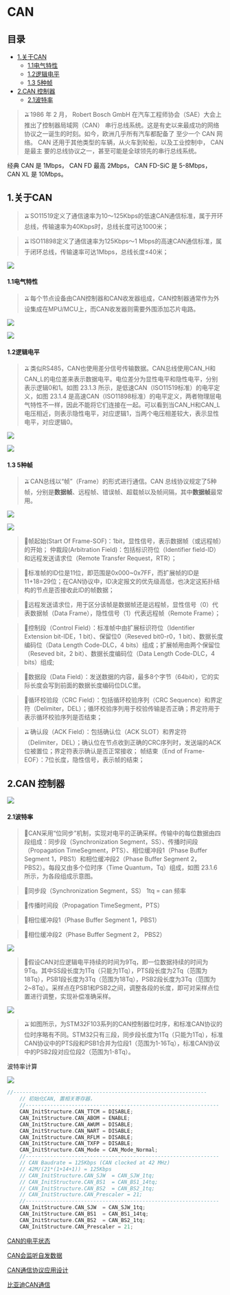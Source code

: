 # CAN

## 目录

- [1.关于CAN](#1关于CAN)
  - [1.1电气特性](#11电气特性)
  - [1.2逻辑电平](#12逻辑电平)
  - [1.3  5种帧](#13--5种帧)
- [2.CAN 控制器](#2CAN-控制器)
  - [2.1波特率](#21波特率)

> 🫒1986 年 2 月， Robert Bosch GmbH 在汽车工程师协会（SAE）大会上推出了控制器局域网（CAN）  串行总线系统。这是有史以来最成功的网络协议之一诞生的时刻。如今，欧洲几乎所有汽车都配备了  至少一个 CAN 网络。 CAN 还用于其他类型的车辆，从火车到轮船，以及工业控制中， CAN 是最主 要的总线协议之一，甚至可能是全球领先的串行总线系统。

经典 CAN 是 1Mbps， CAN FD 最高 2Mbps， CAN FD-SiC 是 5-8Mbps， CAN XL 是 10Mbps。

## 1.关于CAN

> 🫒SO11519定义了通信速率为10～125Kbps的低速CAN通信标准，属于开环总线，传输速率为40Kbps时，总线长度可达1000米；

> 🫒ISO11898定义了通信速率为125Kbps～1 Mbps的高速CAN通信标准，属于闭环总线，传输速率可达1Mbps，总线长度≤40米；

![](image/image_jfegpHNxdQ.png)

#### 1.1电气特性

> 🫒每个节点设备由CAN控制器和CAN收发器组成，CAN控制器通常作为外设集成在MPU/MCU上，而CAN收发器则需要外围添加芯片电路。

![](image/image_j1O3md7_a2.png)

![](image/image_6hx6eJ3uQI.png)

#### 1.2逻辑电平

> 🫒类似RS485，CAN也使用差分信号传输数据。CAN总线使用CAN\_H和CAN\_L的电位差来表示数据电平。电位差分为显性电平和隐性电平，分别表示逻辑0和1。如图 23.1.3 所示，是低速CAN（ISO11519标准）的电平定义，如图 23.1.4 是高速CAN（ISO11898标准）的电平定义，两者物理层电气特性不一样，因此不能将它们连接在一起。可以看到当CAN\_H和CAN\_L电压相近，则表示隐性电平，对应逻辑1，当两个电压相差较大，表示显性电平，对应逻辑0。

![](image/image_w2KZ0qPye-.png)

![](image/image_iM221HaQo0.png)

#### 1.3  5种帧

> 🫒CAN总线以“帧”（Frame）的形式进行通信。CAN 总线协议规定了5种帧，分别是**数据帧**、远程帧、错误帧、超载帧以及帧间隔，其中**数据帧**最常用。

![](image/image_3HN7w78jSR.png)

![](image/image_F4O3nmM3UA.png)

> 🍇帧起始(Start Of Frame-SOF)：1bit，显性信号，表示数据帧（或远程帧）的开始；
> 仲裁段(Arbitration Field)：包括标识符位（Identifier field-ID）和远程发送请求位（Remote Transfer Request，RTR）；

> 🍊标准帧的ID位是11位，即范围是0x000\~0x7FF，而扩展帧的ID是11+18=29位；在CAN协议中，ID决定报文的优先级高低，也决定这拓扑结构的节点是否接收此ID的帧数据；

> 🥕远程发送请求位，用于区分该帧是数据帧还是远程帧，显性信号（0）代表数据帧（Data Frame），隐性信号（1）代表远程帧（Remote Frame）；

> 🍋控制段（Control Field）：标准帧中由扩展标识符位（Identifier Extension bit-IDE，1 bit）、保留位0（Reseved bit0-r0，1 bit）、数据长度编码位（Data Length Code-DLC，4 bits）组成；扩展帧用由两个保留位（Reseved bit，2 bit）、数据长度编码位（Data Length Code-DLC，4 bits）组成;

> 🥑数据段（Data Field）：发送数据的内容，最多8个字节（64bit），它的实际长度会写到前面的数据长度编码位DLC里。

> 🍉循环校验段（CRC Field）：包括循环校验序列（CRC Sequence）和界定符（Delimiter，DEL）；循环校验序列用于校验传输是否正确；界定符用于表示循环校验序列是否结束；

> 🫒确认段（ACK Field）：包括确认位（ACK SLOT）和界定符（Delimiter，DEL）；确认位在节点收到正确的CRC序列时，发送端的ACK位被置位；界定符表示确认是否正常接收；
> 帧结束（End of Frame-EOF）：7位长度，隐性信号，表示帧的结束；

## 2.CAN 控制器

![](image/image_-AbvVlFLk0.png)

#### 2.1波特率

> 📌CAN采用“位同步”机制，实现对电平的正确采样。传输中的每位数据由四段组成：同步段（Synchronization Segment，SS）、传播时间段（Propagation TimeSegment，PTS）、相位缓冲段1（Phase Buffer Segment 1，PBS1）和相位缓冲段2（Phase Buffer Segment 2， PBS2）。每段又由多个位时序（Time Quantum，Tq）组成，如图 23.1.6 所示，为各段组成示意图。

> 📌同步段（Synchronization Segment，SS） 1tq  = can 频率

> 📌传播时间段（Propagation TimeSegment，PTS）

> 📌相位缓冲段1（Phase Buffer Segment 1，PBS1）

> 📌相位缓冲段2（Phase Buffer Segment 2， PBS2）

![](image/image_U2ZMkoTM77.png)

> 🍋假设CAN对应逻辑电平持续的时间为9Tq，即一位数据持续的时间为9Tq。其中SS段长度为1Tq（只能为1Tq），PTS段长度为2Tq（范围为18Tq），PSB1段长度为3Tq（范围为18Tq），PSB2段长度为3Tq（范围为2\~8Tq）。采样点在PSB1和PSB2之间，调整各段的长度，即可对采样点位置进行调整，实现补偿准确采样。

![](image/image_0-RpwfNTX3.png)

> 🫒如图所示，为STM32F103系列的CAN控制器位时序，和标准CAN协议的位时序略有不同。STM32只有三段，同步段长度为1Tq（只能为1Tq），标准CAN协议中的PTS段和PSB1合并为位段1（范围为1-16Tq），标准CAN协议中的PSB2段对应位段2（范围为1-8Tq）。

波特率计算

![](image/image_Xq2KLdol4w.png)

```c 
//---------------------------------------------------------------
    // 初始化CAN, 置相关寄存器，
    //---------------------------------------------------------------
    CAN_InitStructure.CAN_TTCM = DISABLE;
    CAN_InitStructure.CAN_ABOM = ENABLE;
    CAN_InitStructure.CAN_AWUM = DISABLE;
    CAN_InitStructure.CAN_NART = DISABLE;
    CAN_InitStructure.CAN_RFLM = DISABLE;
    CAN_InitStructure.CAN_TXFP = DISABLE;
    CAN_InitStructure.CAN_Mode = CAN_Mode_Normal;
    //---------------------------------------------------------------
    // CAN Baudrate = 125Kbps (CAN clocked at 42 MHz)
    // 42M/(21*(1+14+1)) = 125Kbps
    // CAN_InitStructure.CAN_SJW  = CAN_SJW_1tq;
    // CAN_InitStructure.CAN_BS1  = CAN_BS1_14tq;
    // CAN_InitStructure.CAN_BS2  = CAN_BS2_1tq;
    // CAN_InitStructure.CAN_Prescaler = 21;
    //---------------------------------------------------------------
    CAN_InitStructure.CAN_SJW  = CAN_SJW_1tq;
    CAN_InitStructure.CAN_BS1  = CAN_BS1_14tq;
    CAN_InitStructure.CAN_BS2  = CAN_BS2_1tq;
    CAN_InitStructure.CAN_Prescaler = 21;
```


[CAN的电平状态](https://www.wolai.com/Lq67QitdoQFydZwTNpJSc "CAN的电平状态")

[CAN会监听自发数据](https://www.wolai.com/7tVcK9846sSji4TAVjCNrv "CAN会监听自发数据")

[CAN通信协议应用设计](https://www.wolai.com/2eqraNmtL32zaBsqkfu3rN "CAN通信协议应用设计")

[比亚迪CAN通信](https://www.wolai.com/oyi5aqe8hvvyRQoRh9qodW "比亚迪CAN通信")
